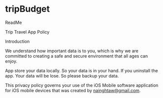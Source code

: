 # tripBudget
ReadMe

Trip Travel App Policy

Introduction

We understand how important data is to you, which is why we are committed to creating a safe and secure environment that all ages can enjoy. 

App store your data locally. So your data is in your hand. If you uninstall the app. Your data will be lose. So please backup your data.

This privacy policy governs your use of the iOS Mobile software application for iOS mobile devices that was created by nainghtaw@gmail.com.
